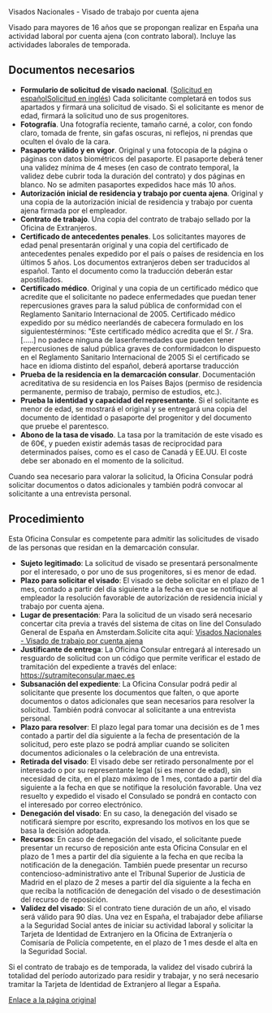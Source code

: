  Visados Nacionales - Visado de trabajo por cuenta ajena

  Visado para mayores de 16 años que se propongan realizar en España una actividad laboral por cuenta ajena (con contrato laboral). Incluye las actividades laborales de temporada.

 Documentos necesarios
---------------------

 * **Formulario de solicitud de visado nacional**. ([Solicitud en español](https://www.exteriores.gob.es/DocumentosAuxiliaresSC/Pa%C3%ADses%20Bajos/AMSTERDAM%20%28C%29/SolicitudNacionalES.pdf)[Solicitud en inglés](https://www.exteriores.gob.es/DocumentosAuxiliaresSC/Pa%C3%ADses%20Bajos/AMSTERDAM%20%28C%29/SolicitudNacionalEN.pdf)) Cada solicitante completará en todos sus apartados y firmará una solicitud de visado. Si el solicitante es menor de edad, firmará la solicitud uno de sus progenitores.
* **Fotografía**. Una fotografía reciente, tamaño carné, a color, con fondo claro, tomada de frente, sin gafas oscuras, ni reflejos, ni prendas que oculten el óvalo de la cara.
* **Pasaporte válido y en vigor**. Original y una fotocopia de la página o páginas con datos biométricos del pasaporte. El pasaporte deberá tener una validez mínima de 4 meses (en caso de contrato temporal, la validez debe cubrir toda la duración del contrato) y dos páginas en blanco. No se admiten pasaportes expedidos hace más 10 años.
* **Autorización inicial de residencia y trabajo por cuenta ajena**. Original y una copia de la autorización inicial de residencia y trabajo por cuenta ajena firmada por el empleador.
* **Contrato de trabajo**. Una copia del contrato de trabajo sellado por la Oficina de Extranjeros.
* **Certificado de antecedentes penales**. Los solicitantes mayores de edad penal presentarán original y una copia del certificado de antecedentes penales expedido por el país o países de residencia en los últimos 5 años. Los documentos extranjeros deben ser traducidos al español. Tanto el documento como la traducción deberán estar apostillados.
* **Certificado médico**. Original y una copia de un certificado médico que acredite que el solicitante no padece enfermedades que puedan tener repercusiones graves para la salud pública de conformidad con el Reglamento Sanitario Internacional de 2005. Certificado médico expedido por su médico neerlandés de cabecera formulado en los siguientestérminos: "Este certificado médico acredita que el Sr. / Sra. […..] no padece ninguna de lasenfermedades que pueden tener repercusiones de salud pública graves de conformidadcon lo dispuesto en el Reglamento Sanitario Internacional de 2005 Si el certificado se hace en idioma distinto del español, deberá aportarse traducción
* **Prueba de la residencia en la demarcación consular**. Documentación acreditativa de su residencia en los Países Bajos (permiso de residencia permanente, permiso de trabajo, permiso de estudios, etc.).
* **Prueba la identidad y capacidad del representante**. Si el solicitante es menor de edad, se mostrará el original y se entregará una copia del documento de identidad o pasaporte del progenitor y del documento que pruebe el parentesco.
* **Abono de la tasa de visado**. La tasa por la tramitación de este visado es de 60€, y pueden existir además tasas de reciprocidad para determinados países, como es el caso de Canadá y EE.UU. El coste debe ser abonado en el momento de la solicitud.

 Cuando sea necesario para valorar la solicitud, la Oficina Consular podrá solicitar documentos o datos adicionales y también podrá convocar al solicitante a una entrevista personal.

 Procedimiento
-------------

 Esta Oficina Consular es competente para admitir las solicitudes de visado de las personas que residan en la demarcación consular. 

 * **Sujeto legitimado**: La solicitud de visado se presentará personalmente por el interesado, o por uno de sus progenitores, si es menor de edad.
* **Plazo para solicitar el visado**: El visado se debe solicitar en el plazo de 1 mes, contado a partir del día siguiente a la fecha en que se notifique al empleador la resolución favorable de autorización de residencia inicial y trabajo por cuenta ajena.
* **Lugar de presentación**: Para la solicitud de un visado será necesario concertar cita previa a través del sistema de citas on line del Consulado General de España en Amsterdam.Solicite cita aquí: [Visados Nacionales - Visado de trabajo por cuenta ajena](https://app.bookitit.com/es/hosteds/widgetdefault/2c6277fc2bf43562ccce5c647ff1db4eb#datetime)
* **Justificante de entrega**: La Oficina Consular entregará al interesado un resguardo de solicitud con un código que permite verificar el estado de tramitación del expediente a través del enlace: <https://sutramiteconsular.maec.es>
* **Subsanación del expediente**: La Oficina Consular podrá pedir al solicitante que presente los documentos que falten, o que aporte documentos o datos adicionales que sean necesarios para resolver la solicitud. También podrá convocar al solicitante a una entrevista personal.
* **Plazo para resolver**: El plazo legal para tomar una decisión es de 1 mes contado a partir del día siguiente a la fecha de presentación de la solicitud, pero este plazo se podrá ampliar cuando se soliciten documentos adicionales o la celebración de una entrevista.
* **Retirada del visado**: El visado debe ser retirado personalmente por el interesado o por su representante legal (si es menor de edad), sin necesidad de cita, en el plazo máximo de 1 mes, contado a partir del día siguiente a la fecha en que se notifique la resolución favorable. Una vez resuelto y expedido el visado el Consulado se pondrá en contacto con el interesado por correo electrónico.
* **Denegación del visado**: En su caso, la denegación del visado se notificará siempre por escrito, expresando los motivos en los que se basa la decisión adoptada.
* **Recursos**: En caso de denegación del visado, el solicitante puede presentar un recurso de reposición ante esta Oficina Consular en el plazo de 1 mes a partir del día siguiente a la fecha en que reciba la notificación de la denegación. También puede presentar un recurso contencioso-administrativo ante el Tribunal Superior de Justicia de Madrid en el plazo de 2 meses a partir del día siguiente a la fecha en que reciba la notificación de denegación del visado o de desestimación del recurso de reposición.
* **Validez del visado**: Si el contrato tiene duración de un año, el visado será válido para 90 días. Una vez en España, el trabajador debe afiliarse a la Seguridad Social antes de iniciar su actividad laboral y solicitar la Tarjeta de Identidad de Extranjero en la Oficina de Extranjería o Comisaría de Policía competente, en el plazo de 1 mes desde el alta en la Seguridad Social. 

 Si el contrato de trabajo es de temporada, la validez del visado cubrirá la totalidad del período autorizado para residir y trabajar, y no será necesario tramitar la Tarjeta de Identidad de Extranjero al llegar a España.

  [Enlace a la página original](https://www.exteriores.gob.es/Consulados/amsterdam/es/ServiciosConsulares/Paginas/index.aspx?scco=Pa%C3%ADses+Bajos&scd=9&scca=Visados&scs=Visados%20Nacionales%20-%20Visado%20de%20trabajo%20por%20cuenta%20ajena)